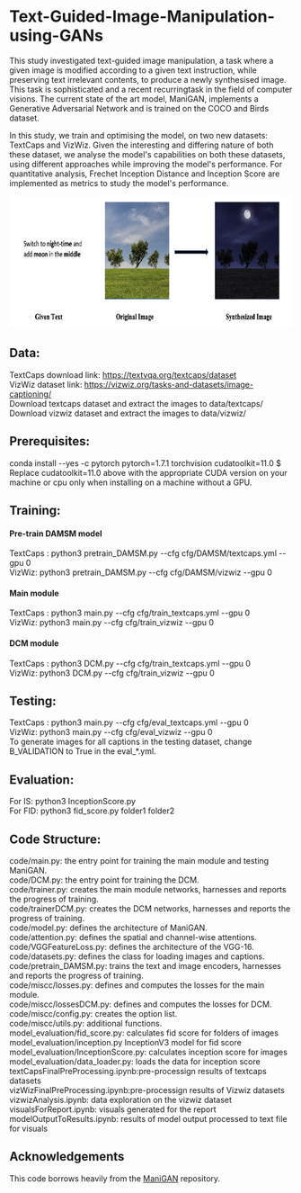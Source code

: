 # Text-Guided-Image-Manipulation-using-GANs

This study investigated text-guided image manipulation, a task where a given image is modified according to a given text instruction, while preserving text irrelevant contents, to produce a newly synthesised image. This task is sophisticated and a recent recurringtask in the field of computer visions. The current state of the art model, ManiGAN, implements a Generative Adversarial Network and is trained on the COCO and Birds dataset. <br>

In this study, we train and optimising the model, on two new datasets: TextCaps and VizWiz. Given the interesting and differing nature of both these dataset, we
analyse the model's capabilities on both these datasets, using different approaches while improving the model's performance. For quantitative analysis, Frechet Inception Distance and Inception Score are implemented as metrics to study the model's performance.

<img src="taskExample.png" width="790px" height="235px"/>

## Data:
TextCaps download link: https://textvqa.org/textcaps/dataset <br>
VizWiz dataset link: https://vizwiz.org/tasks-and-datasets/image-captioning/ <br>
Download textcaps dataset and extract the images to data/textcaps/ <br>
Download vizwiz dataset and extract the images to data/vizwiz/ <br>

## Prerequisites:
conda install --yes -c pytorch pytorch=1.7.1 torchvision cudatoolkit=11.0 $ <br>
Replace cudatoolkit=11.0 above with the appropriate CUDA version on your machine or cpu only when installing on a machine without a GPU. <br>

## Training:
#### Pre-train DAMSM model
TextCaps : python3 pretrain_DAMSM.py --cfg cfg/DAMSM/textcaps.yml --gpu 0 <br>
VizWiz: python3 pretrain_DAMSM.py --cfg cfg/DAMSM/vizwiz --gpu 0 <br>

#### Main module
TextCaps : python3 main.py --cfg cfg/train_textcaps.yml --gpu 0 <br>
VizWiz: python3 main.py --cfg cfg/train_vizwiz --gpu 0 <br>

#### DCM module
TextCaps : python3 DCM.py --cfg cfg/train_textcaps.yml --gpu 0 <br>
VizWiz: python3 DCM.py --cfg cfg/train_vizwiz --gpu 0 <br>

## Testing:
TextCaps : python3 main.py --cfg cfg/eval_textcaps.yml --gpu 0 <br>
VizWiz: python3 main.py --cfg cfg/eval_vizwiz --gpu 0 <br>
To generate images for all captions in the testing dataset, change B_VALIDATION to True in the eval_*.yml. <br>

## Evaluation:
For IS: python3 InceptionScore.py <br>
For FID: python3  fid_score.py folder1 folder2 <br>

## Code Structure:
code/main.py: the entry point for training the main module and testing ManiGAN. <br>
code/DCM.py: the entry point for training the DCM. <br>
code/trainer.py: creates the main module networks, harnesses and reports the progress of training. <br>
code/trainerDCM.py: creates the DCM networks, harnesses and reports the progress of training. <br>
code/model.py: defines the architecture of ManiGAN. <br>
code/attention.py: defines the spatial and channel-wise attentions. <br>
code/VGGFeatureLoss.py: defines the architecture of the VGG-16. <br>
code/datasets.py: defines the class for loading images and captions. <br>
code/pretrain_DAMSM.py: trains the text and image encoders, harnesses and reports the progress of training. <br>
code/miscc/losses.py: defines and computes the losses for the main module. <br>
code/miscc/lossesDCM.py: defines and computes the losses for DCM. <br>
code/miscc/config.py: creates the option list. <br>
code/miscc/utils.py: additional functions. <br>
model_evaluation/fid_score.py: calculates fid score for folders of images <br>
model_evaluation/inception.py InceptionV3 model for fid score <br>
model_evaluation/InceptionScore.py: calculates inception score for images <br>
model_evaluation/data_loader.py: loads the data for inception score <br>
textCapsFinalPreProcessing.ipynb:pre-processign results of textcaps datasets <br>
vizWizFinalPreProcessing.ipynb:pre-processign results of Vizwiz datasets <br>
vizwizAnalysis.ipynb: data exploration on the vizwiz dataset <br>
visualsForReport.ipynb: visuals generated for the report <br>
modelOutputToResults.ipynb: results of model output processed to text file for visuals <br>

## Acknowledgements
This code borrows heavily from the [ManiGAN](https://github.com/mrlibw/ManiGAN) repository.
